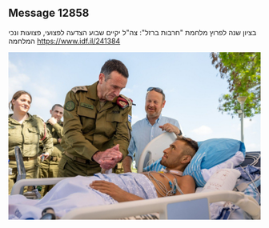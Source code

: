 ## Message 12858

בציון שנה לפרוץ מלחמת "חרבות ברזל":
צה"ל יקיים שבוע הצדעה לפצועי, פצועות ונכי המלחמה
https://www.idf.il/241384

![Photo](12858/12858_photo.jpg)
